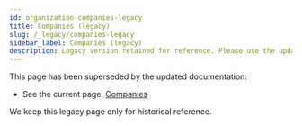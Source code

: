 ```yaml
---
id: organization-companies-legacy
title: Companies (legacy)
slug: /_legacy/companies-legacy
sidebar_label: Companies (legacy)
description: Legacy version retained for reference. Please use the updated Companies doc.
---
```


This page has been superseded by the updated documentation:

- See the current page: [Companies](/v1/administration/Organization/companies)

We keep this legacy page only for historical reference.
